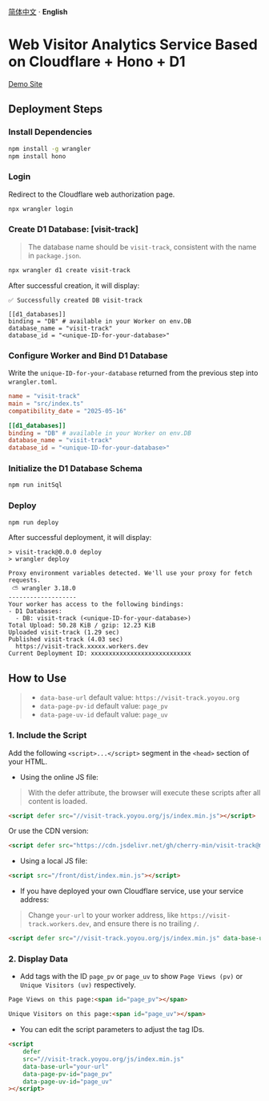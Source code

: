 [简体中文](./README.zh-CN.md) · **English**

# Web Visitor Analytics Service Based on Cloudflare + Hono + D1

[Demo Site](https://visit-track.yoyou.org/)

## Deployment Steps

### Install Dependencies

```bash
npm install -g wrangler
npm install hono
```

### Login

Redirect to the Cloudflare web authorization page.

```bash
npx wrangler login
```

### Create D1 Database: [visit-track]

> The database name should be `visit-track`, consistent with the name in `package.json`.

```bash
npx wrangler d1 create visit-track
```

After successful creation, it will display:

```
✅ Successfully created DB visit-track

[[d1_databases]]
binding = "DB" # available in your Worker on env.DB
database_name = "visit-track"
database_id = "<unique-ID-for-your-database>"
```

### Configure Worker and Bind D1 Database

Write the `unique-ID-for-your-database` returned from the previous step into `wrangler.toml`.

```toml
name = "visit-track"
main = "src/index.ts"
compatibility_date = "2025-05-16"

[[d1_databases]]
binding = "DB" # available in your Worker on env.DB
database_name = "visit-track"
database_id = "<unique-ID-for-your-database>"
```

### Initialize the D1 Database Schema

```bash
npm run initSql
```

### Deploy

```bash
npm run deploy
```

After successful deployment, it will display:

```
> visit-track@0.0.0 deploy
> wrangler deploy

Proxy environment variables detected. We'll use your proxy for fetch requests.
 ⛅️ wrangler 3.18.0
-------------------
Your worker has access to the following bindings:
- D1 Databases:
  - DB: visit-track (<unique-ID-for-your-database>)
Total Upload: 50.28 KiB / gzip: 12.23 KiB
Uploaded visit-track (1.29 sec)
Published visit-track (4.03 sec)
  https://visit-track.xxxxx.workers.dev
Current Deployment ID: xxxxxxxxxxxxxxxxxxxxxxxxxxxx
```

## How to Use

> - `data-base-url` default value: `https://visit-track.yoyou.org`
> - `data-page-pv-id` default value: `page_pv`
> - `data-page-uv-id` default value: `page_uv`

### 1. Include the Script

Add the following `<script>...</script>` segment in the `<head>` section of your HTML.

- Using the online JS file:

> With the defer attribute, the browser will execute these scripts after all content is loaded.

```html
<script defer src="//visit-track.yoyou.org/js/index.min.js"></script>
```

Or use the CDN version:

```html
<script defer src="https://cdn.jsdelivr.net/gh/cherry-min/visit-track@main/public/js/index.min.js"></script>
```

- Using a local JS file:

```html
<script src="/front/dist/index.min.js"></script>
```

- If you have deployed your own Cloudflare service, use your service address:

> Change `your-url` to your worker address, like `https://visit-track.workers.dev`, and ensure there is no trailing `/`.

```html
<script defer src="//visit-track.yoyou.org/js/index.min.js" data-base-url="your-url"></script>
```

### 2. Display Data

- Add tags with the ID `page_pv` or `page_uv` to show `Page Views (pv)` or `Unique Visitors (uv)` respectively.

```html
Page Views on this page:<span id="page_pv"></span>

Unique Visitors on this page:<span id="page_uv"></span>
```

- You can edit the script parameters to adjust the tag IDs.

```html
<script
	defer
	src="//visit-track.yoyou.org/js/index.min.js"
	data-base-url="your-url"
	data-page-pv-id="page_pv"
	data-page-uv-id="page_uv"
></script>
```
